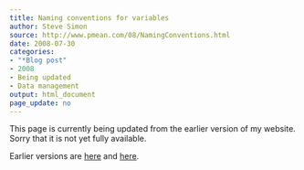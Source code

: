 ```yaml
---
title: Naming conventions for variables
author: Steve Simon
source: http://www.pmean.com/08/NamingConventions.html
date: 2008-07-30
categories:
- "*Blog post"
- 2008
- Being updated
- Data management
output: html_document
page_update: no
---
```


This page is currently being updated from the earlier version of my website. Sorry that it is not yet fully available.

<!---More--->


Earlier versions are [here][sim1] and [here][sim2].

[sim1]: http://www.pmean.com/08/NamingConventions.html
[sim2]: http://new.pmean.com/naming-conventions/
